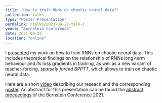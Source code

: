 ```yaml
---
title: "How to train RNNs on chaotic neural data?"
collection: talks
type: "Poster Presentation"
permalink: /talks/2021-09-22-talk-1
venue: "Bernstein Conference"
date: 2021-09-22
location: "online"
---
```


 I [presented](./../files/BN_posterAndVideo/7_mikhaeil_video.mp4) my work on how to train RNNs on chaotic neural data. This includes theoretical findings on the relationship of RNNs long-term behaviour and its loss gradients in training, as well as a new variant of teacher-forcing, *sparsely forced BPPTT*, which allows to train on chaotic neural data.

Here are a short [video](./../files/BN_posterAndVideo/7_mikhaeil_video.mp4) describing our reseach and the corresponding [poster](./../files/BN_posterAndVideo/7_mikhaeil_poster.pdf). An abstract for this presentation can be found the [abstract proceedings](https://abstracts.g-node.org/conference/BC21/abstracts#/uuid/9f107788-9522-4acf-b6b1-620193c81188) of the Bernstein Conference 2021.
